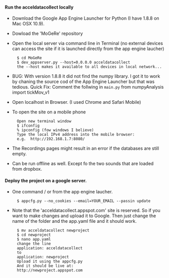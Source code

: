 #### Run the acceldatacollect locally

- Download the Google App Engine Launcher for Python (I have 1.8.8 on Mac OSX 10.9).
- Dowload the 'MoGeRe' repository
- Open the local server via command line in Terminal (no external devices can access the site if it is 
launched directly from the app engine laucher)	

		$ cd MoGeRe
 		$ dev_appserver.py --host=0.0.0.0 acceldatacollect
 		the --host makes it available to all devices in local network...

- BUG: With version 1.8.8 it did not find the numpy library. I got it to work by chaning the source cod 
of the App Engine Launcher but that was tedious. Quick Fix: Comment the follwing in `main.py`
		from numpyAnalysis import tickMov_v1

- Open localhost in Browser. (I used Chrome and Safari Mobile)

- To open the site on a mobile phone

		Open new terminal window
		$ ifconfig 
		% ipconfig (fow windows I believe)
		Type the local IPv4 address into the mobile browser:
		e.g.  http://192.168.1.7:8080/

- The Recordings pages might result in an error if the databases are still empty.


- Can be run offline as well. Except fo the two sounds that are loaded from dropbox. 


#### Deploy the project on a google server. 

- One command / or from the app engine laucher. 

		$ appcfg.py --no_cookies --email=YOUR_EMAIL --passin update

- Note that the 'acceldatacollect.appspot.com' site is reserved. So if you want to make changes and 
upload it to Google. Then just change the name of the folder and the app.yaml file and it should work. 

		$ mv acceldatacollect newproject
		$ cd newproject
		$ nano app.yaml
		change the line
		application: acceldatacollect
		to 
		application: newproject
		Upload it using the appcfg.py
		And it should be live at:
		http://newproject.appspot.com








